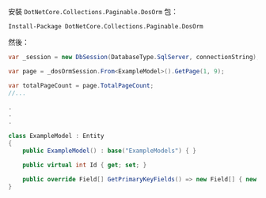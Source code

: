 安裝 `DotNetCore.Collections.Paginable.DosOrm` 包：

```shell
Install-Package DotNetCore.Collections.Paginable.DosOrm
```


然後：

```csharp
var _session = new DbSession(DatabaseType.SqlServer, connectionString);

var page = _dosOrmSession.From<ExampleModel>().GetPage(1, 9);

var totalPageCount = page.TotalPageCount;
//...

.
.
.

class ExampleModel : Entity
{
    public ExampleModel() : base("ExampleModels") { }

    public virtual int Id { get; set; }

    public override Field[] GetPrimaryKeyFields() => new Field[] { new Field("Id"), };
}
```